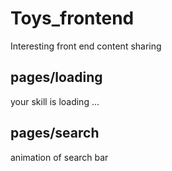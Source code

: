 # Toys_frontend

Interesting front end content sharing

## pages/loading

your skill is loading ...

## pages/search

animation of search bar
